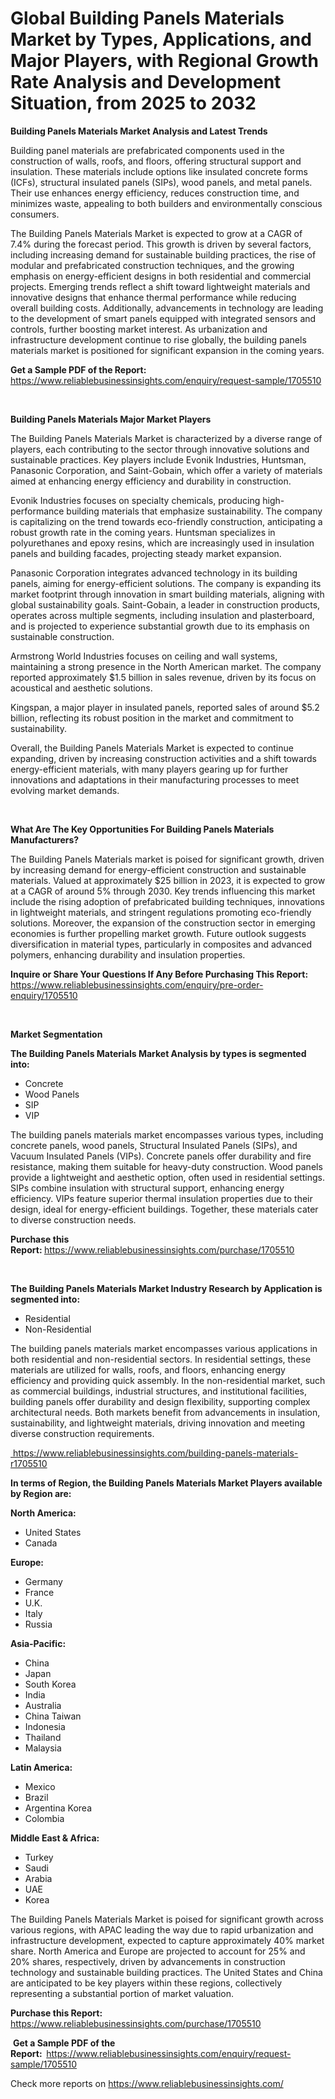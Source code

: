 <p><h1>Global Building Panels Materials Market by Types, Applications, and Major Players, with Regional Growth Rate Analysis and Development Situation, from 2025 to 2032</h1></p><p><strong>Building Panels Materials Market Analysis and Latest Trends</strong></p>
<p><p>Building panel materials are prefabricated components used in the construction of walls, roofs, and floors, offering structural support and insulation. These materials include options like insulated concrete forms (ICFs), structural insulated panels (SIPs), wood panels, and metal panels. Their use enhances energy efficiency, reduces construction time, and minimizes waste, appealing to both builders and environmentally conscious consumers.</p><p>The Building Panels Materials Market is expected to grow at a CAGR of 7.4% during the forecast period. This growth is driven by several factors, including increasing demand for sustainable building practices, the rise of modular and prefabricated construction techniques, and the growing emphasis on energy-efficient designs in both residential and commercial projects. Emerging trends reflect a shift toward lightweight materials and innovative designs that enhance thermal performance while reducing overall building costs. Additionally, advancements in technology are leading to the development of smart panels equipped with integrated sensors and controls, further boosting market interest. As urbanization and infrastructure development continue to rise globally, the building panels materials market is positioned for significant expansion in the coming years.</p></p>
<p><strong>Get a Sample PDF of the Report:&nbsp;</strong> <a href="https://www.reliablebusinessinsights.com/enquiry/request-sample/1705510?utm_campaign=96&utm_medium=2&utm_source=Github&utm_content=ia&utm_term=09012025&utm_id=building-panels-materials">https://www.reliablebusinessinsights.com/enquiry/request-sample/1705510</a></p>
<p>&nbsp;</p>
<p><strong>Building Panels Materials Major Market Players</strong></p>
<p><p>The Building Panels Materials Market is characterized by a diverse range of players, each contributing to the sector through innovative solutions and sustainable practices. Key players include Evonik Industries, Huntsman, Panasonic Corporation, and Saint-Gobain, which offer a variety of materials aimed at enhancing energy efficiency and durability in construction.</p><p>Evonik Industries focuses on specialty chemicals, producing high-performance building materials that emphasize sustainability. The company is capitalizing on the trend towards eco-friendly construction, anticipating a robust growth rate in the coming years. Huntsman specializes in polyurethanes and epoxy resins, which are increasingly used in insulation panels and building facades, projecting steady market expansion.</p><p>Panasonic Corporation integrates advanced technology in its building panels, aiming for energy-efficient solutions. The company is expanding its market footprint through innovation in smart building materials, aligning with global sustainability goals. Saint-Gobain, a leader in construction products, operates across multiple segments, including insulation and plasterboard, and is projected to experience substantial growth due to its emphasis on sustainable construction.</p><p>Armstrong World Industries focuses on ceiling and wall systems, maintaining a strong presence in the North American market. The company reported approximately $1.5 billion in sales revenue, driven by its focus on acoustical and aesthetic solutions.</p><p>Kingspan, a major player in insulated panels, reported sales of around $5.2 billion, reflecting its robust position in the market and commitment to sustainability. </p><p>Overall, the Building Panels Materials Market is expected to continue expanding, driven by increasing construction activities and a shift towards energy-efficient materials, with many players gearing up for further innovations and adaptations in their manufacturing processes to meet evolving market demands.</p></p>
<p>&nbsp;</p>
<p><strong>What Are The Key Opportunities For Building Panels Materials Manufacturers?</strong></p>
<p><p>The Building Panels Materials market is poised for significant growth, driven by increasing demand for energy-efficient construction and sustainable materials. Valued at approximately $25 billion in 2023, it is expected to grow at a CAGR of around 5% through 2030. Key trends influencing this market include the rising adoption of prefabricated building techniques, innovations in lightweight materials, and stringent regulations promoting eco-friendly solutions. Moreover, the expansion of the construction sector in emerging economies is further propelling market growth. Future outlook suggests diversification in material types, particularly in composites and advanced polymers, enhancing durability and insulation properties.</p></p>
<p><strong>Inquire or Share Your Questions If Any Before Purchasing This Report:</strong> <a href="https://www.reliablebusinessinsights.com/enquiry/pre-order-enquiry/1705510?utm_campaign=96&utm_medium=2&utm_source=Github&utm_content=ia&utm_term=09012025&utm_id=building-panels-materials">https://www.reliablebusinessinsights.com/enquiry/pre-order-enquiry/1705510</a></p>
<p>&nbsp;</p>
<p><strong>Market Segmentation</strong></p>
<p><strong>The Building Panels Materials Market Analysis by types is segmented into:</strong></p>
<p><ul><li>Concrete</li><li>Wood Panels</li><li>SIP</li><li>VIP</li></ul></p>
<p><p>The building panels materials market encompasses various types, including concrete panels, wood panels, Structural Insulated Panels (SIPs), and Vacuum Insulated Panels (VIPs). Concrete panels offer durability and fire resistance, making them suitable for heavy-duty construction. Wood panels provide a lightweight and aesthetic option, often used in residential settings. SIPs combine insulation with structural support, enhancing energy efficiency. VIPs feature superior thermal insulation properties due to their design, ideal for energy-efficient buildings. Together, these materials cater to diverse construction needs.</p></p>
<p><strong>Purchase this Report:&nbsp;</strong><a href="https://www.reliablebusinessinsights.com/purchase/1705510?utm_campaign=96&utm_medium=2&utm_source=Github&utm_content=ia&utm_term=09012025&utm_id=building-panels-materials">https://www.reliablebusinessinsights.com/purchase/1705510</a></p>
<p>&nbsp;</p>
<p><strong>The Building Panels Materials Market Industry Research by Application is segmented into:</strong></p>
<p><ul><li>Residential</li><li>Non-Residential</li></ul></p>
<p><p>The building panels materials market encompasses various applications in both residential and non-residential sectors. In residential settings, these materials are utilized for walls, roofs, and floors, enhancing energy efficiency and providing quick assembly. In the non-residential market, such as commercial buildings, industrial structures, and institutional facilities, building panels offer durability and design flexibility, supporting complex architectural needs. Both markets benefit from advancements in insulation, sustainability, and lightweight materials, driving innovation and meeting diverse construction requirements.</p></p>
<p><a href="https://www.reliablebusinessinsights.com/building-panels-materials-r1705510?utm_campaign=96&utm_medium=2&utm_source=Github&utm_content=ia&utm_term=09012025&utm_id=building-panels-materials">&nbsp;https://www.reliablebusinessinsights.com/building-panels-materials-r1705510</a></p>
<p><strong>In terms of Region, the Building Panels Materials Market Players available by Region are:</strong></p>
<p>
    <p> <strong> North America: </strong>
        <ul>
            <li>United States</li>
            <li>Canada</li>
        </ul>
        </p> 
    <p> <strong> Europe: </strong>
        <ul>
            <li>Germany</li>
            <li>France</li>
            <li>U.K.</li>
            <li>Italy</li>
            <li>Russia</li>
        </ul>
        </p> 
    <p> <strong> Asia-Pacific: </strong>
        <ul>
            <li>China</li>
            <li>Japan</li>
            <li>South Korea</li>
            <li>India</li>
            <li>Australia</li>
            <li>China Taiwan</li>
            <li>Indonesia</li>
            <li>Thailand</li>
            <li>Malaysia</li>
        </ul>
        </p> 
    <p> <strong> Latin America: </strong>
        <ul>
            <li>Mexico</li>
            <li>Brazil</li>
            <li>Argentina Korea</li>
            <li>Colombia</li>
        </ul>
        </p> 
    <p> <strong> Middle East & Africa: </strong>
        <ul>
            <li>Turkey</li>
            <li>Saudi</li>
            <li>Arabia</li>
            <li>UAE</li>
            <li>Korea</li>
        </ul>
    </p>
    </p>
<p><p>The Building Panels Materials Market is poised for significant growth across various regions, with APAC leading the way due to rapid urbanization and infrastructure development, expected to capture approximately 40% market share. North America and Europe are projected to account for 25% and 20% shares, respectively, driven by advancements in construction technology and sustainable building practices. The United States and China are anticipated to be key players within these regions, collectively representing a substantial portion of market valuation.</p></p>
<p><strong>Purchase this Report: </strong><a href="https://www.reliablebusinessinsights.com/purchase/1705510?utm_campaign=96&utm_medium=2&utm_source=Github&utm_content=ia&utm_term=09012025&utm_id=building-panels-materials">https://www.reliablebusinessinsights.com/purchase/1705510</a></p>
<p>&nbsp;<strong>Get a Sample PDF of the Report:&nbsp;&nbsp;</strong><a href="https://www.reliablebusinessinsights.com/enquiry/request-sample/1705510?utm_campaign=96&utm_medium=2&utm_source=Github&utm_content=ia&utm_term=09012025&utm_id=building-panels-materials">https://www.reliablebusinessinsights.com/enquiry/request-sample/1705510</a></p>
<p><strong></strong></p>
<p>Check more reports on <a href="https://www.reliablebusinessinsights.com/?utm_campaign=96&utm_medium=2&utm_source=Github&utm_content=ia&utm_term=09012025&utm_id=building-panels-materials">https://www.reliablebusinessinsights.com/</a></p>
